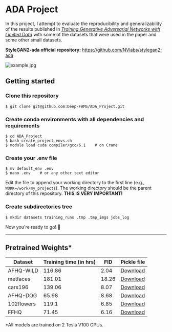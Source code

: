 # ADA Project

In this project, I attempt to evaluate the reproducibility and generalizability of the results published in *[Training Generative Adversarial Networks with Limited Data](https://arxiv.org/abs/2006.06676)* with some of the datasets that were used in the paper and some other small datasets.

**StyleGAN2-ada official repository:** https://github.com/NVlabs/stylegan2-ada


![example.jpg](https://i.ibb.co/vD5Z74q/ddb309dc0571.jpg "AFHQ-WILD_training-runs/00004-AFHQ-WILD_custom-auto2-resumecustom/fakes004382.png")


## Getting started
### Clone this repository
```shell
$ git clone git@github.com:Deep-FAMS/ADA_Project.git
```
### Create conda environments with all dependencies and requirements
```shell
$ cd ADA_Project
$ bash create_project_envs.sh
$ module load cuda compiler/gcc/6.1    # on Crane
```

### Create your .env file
```shell
$ mv default_env .env
$ nano .env    # or any other text editor
```
Edit the file to append your working directory to the first line (e.g., `WORK=/work/my_projects`). The working directory should be the parent directory of this repository. **THIS IS VERY IMPORTANT!**


### Create subdirectories tree
```shell
$ mkdir datasets training_runs .tmp .tmp_imgs jobs_log 
```

Now you're ready to go! :tada:

---

## Pretrained Weights*

| Dataset             |   Training time (in hrs) |   FID | Pickle file |
|---------------------|--------------------------|-------|-------------|
| AFHQ-WILD           |                   116.86 |  2.04 | [Download](https://drive.google.com/file/d/1p-M_PICnek3hLwT4LPsyhh3LnvpaUm19/view?usp=sharing) | 
| metfaces            |                   181.01 | 18.26 | [Download](https://drive.google.com/file/d/1tQTh5sTMg_VaU98wmPAZ9VxKNIe2wu5D/view?usp=sharing) |
| cars196             |                   139.06 |  8.07 | [Download](https://drive.google.com/file/d/16eH9cZ--1onDLzZC3m4xDuZxYrLQED0_/view?usp=sharing) |
| AFHQ-DOG            |                    65.98 |  8.68 | [Download](https://drive.google.com/file/d/1uUYLWP0-A3tZrVKkcJTMnGiFHHWtvChc/view?usp=sharing) |
| 102flowers          |                   119.1  |  6.85 | [Download](https://drive.google.com/file/d/1tOW9eJnoWvjF-YKveT9Mnkbaft3VBEL1/view?usp=sharing) |
| FFHQ                |                    71.45 |  6.16 | [Download](https://drive.google.com/file/d/1Yt0H31FVXRGh5opi7XU7zkhd2tCCfHQV/view?usp=sharing) |

*All models are trained on 2 Tesla V100 GPUs.
